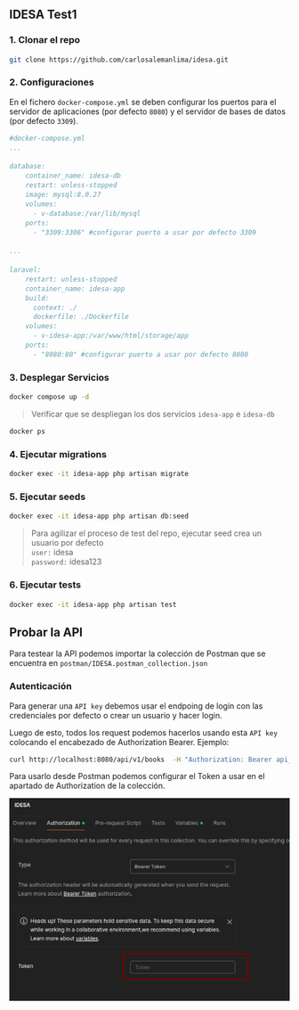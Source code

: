 ## IDESA Test1
### 1. Clonar el repo
```bash
git clone https://github.com/carlosalemanlima/idesa.git
```

### 2. Configuraciones
En el fichero `docker-compose.yml` se deben configurar los puertos para el servidor de aplicaciones (por defecto `8080`) y el servidor de bases de datos (por defecto `3309`).

```yml
#docker-compose.yml
...

database:
    container_name: idesa-db
    restart: unless-stopped
    image: mysql:8.0.27
    volumes:
      - v-database:/var/lib/mysql
    ports:
      - "3309:3306" #configurar puerto a usar por defecto 3309

...

laravel:
    restart: unless-stopped
    container_name: idesa-app
    build:
      context: ./
      dockerfile: ./Dockerfile
    volumes:
      - v-idesa-app:/var/www/html/storage/app
    ports:
      - "8080:80" #configurar puerto a usar por defecto 8080

```

### 3. Desplegar Servicios
```bash
docker compose up -d
```
> Verificar que se despliegan los dos servicios `idesa-app` e `idesa-db`

```bash
docker ps
```

### 4. Ejecutar migrations
```bash
docker exec -it idesa-app php artisan migrate
```

### 5. Ejecutar seeds
```bash
docker exec -it idesa-app php artisan db:seed
```
> Para agilizar el proceso de test del repo, ejecutar seed crea un usuario por defecto \
> `user:` idesa \
> `password:` idesa123

### 6. Ejecutar tests
```bash
docker exec -it idesa-app php artisan test
```

## Probar la API
Para testear la API podemos importar la colección de Postman que se encuentra en `postman/IDESA.postman_collection.json`

### Autenticación
Para generar una `API key` debemos usar el endpoing de login con las credenciales por defecto o crear un usuario y hacer login.

Luego de esto, todos los request podemos hacerlos usando esta `API key` colocando el encabezado de Authorization Bearer. Ejemplo:
``` bash
curl http://localhost:8080/api/v1/books  -H "Authorization: Bearer api_key"
```

Para usarlo desde Postman podemos configurar el Token a usar en el apartado de Authorization de la colección.

![alt text](docs/image.png)
